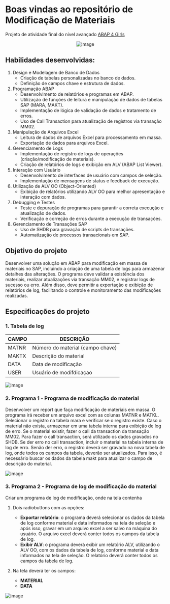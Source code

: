 # Boas vindas ao repositório de Modificação de Materiais
Projeto de atividade final do nível avançado [ABAP 4 Girls](https://abapforgirls.tech/)

<div align="center">
  
![image](https://github.com/Lenakirara/Modify_Materials/assets/45247383/8ade5ef7-fb8e-467f-8bbc-2d66d89e1cc9)


</div>

## Habilidades desenvolvidas:
1. Design e Modelagem de Banco de Dados
    - Criação de tabelas personalizadas no banco de dados.
    - Definição de campos chave e estrutura de dados.
2. Programação ABAP
    - Desenvolvimento de relatórios e programas em ABAP.
    - Utilização de funções de leitura e manipulação de dados de tabelas SAP (MARA, MAKT).
    - Implementação de lógica de validação de dados e tratamento de erros.
    - Uso de Call Transaction para atualização de registros via transação MM02.
3. Manipulação de Arquivos Excel
    - Leitura de dados de arquivos Excel para processamento em massa.
    - Exportação de dados para arquivos Excel.
4. Gerenciamento de Logs
    - Implementação de registro de logs de operações (criação/modificação de materiais).
    - Criação de relatórios de logs e exibição em ALV (ABAP List Viewer).
5. Interação com Usuário
    - Desenvolvimento de interfaces de usuário com campos de seleção.
    - Implementação de mensagens de status e feedback de execução.
6. Utilização de ALV OO (Object-Oriented)
    - Exibição de relatórios utilizando ALV OO para melhor apresentação e interação com dados.
7. Debugging e Testes
    - Teste e depuração de programas para garantir a correta execução e atualização de dados.
    - Verificação e correção de erros durante a execução de transações.
8. Gerenciamento de Transações SAP
    - Uso de SHDB para gravação de scripts de transações.
    - Automatização de processos transacionais em SAP.

## Objetivo do projeto
Desenvolver uma solução em ABAP para modificação em massa de materiais no SAP, incluindo a criação de uma tabela de logs para armazenar detalhes das alterações. O programa deve validar a existência dos materiais, realizar atualizações via transação MM02, e registrar logs de sucesso ou erro. Além disso, deve permitir a exportação e exibição de relatórios de log, facilitando o controle e monitoramento das modificações realizadas.

## Especificações do projeto
### 1. Tabela de log
   
| CAMPO | DESCRIÇÃO |
|------ | ----------|
| MATNR | Número do material (campo chave) |
| MAKTX | Descrição do material |
| DATA | Data de modificação |
| USER | Usuário de modifdicaçao |

![image](https://github.com/Lenakirara/Modify_Materials/assets/45247383/89659747-906c-4962-88ef-cee22249bb04)

### 2. Programa 1 - Programa de modificação do material
Desenvolver um report que faça modificação de materiais em massa. O programa irá receber um arquivo excel com as colunas MATNR e MATKL.
Selecionar o registro na tabela mara e verificar se o registro existe. Caso o material não exista, armazenar em uma tabela interna para exibição de log de erro. Se o material existir, fazer o call da transaction da transação MM02. Para fazer o call transaction, será utilizado os dados gravados no SHDB.
Se der erro no call transaction, incluir o material na tabela interna de log de erro. Senão der erro, o registro deverá ser gravado na nova tabela de log, onde todos os campos da tabela, deverão ser atualizados. Para isso, é necessário buscar os dados da tabela makt para atualizar o campo de descrição do material.

![image](https://github.com/Lenakirara/Modify_Materials/assets/45247383/9f288117-cc68-495c-b4f1-8e8405684a9f)


### 3. Programa 2 - Programa de log de modificação do material
Criar um programa de log de modificação, onde na tela contenha 
1. Dois radiobuttons com as opções:
    - **Exportar relatório**: o programa deverá selecionar os dados da tabela de log conforme material e data informados na tela de seleção e após isso, gravar em um arquivo excel a ser salvo na máquina do usuário. O arquivo excel deverá conter todos os campos da tabela de log.
    - **Exibir ALV**: o programa deverá exibir um relatório ALV, utilizando o ALV OO, com os dados da tabela de log, conforme material e data informados na tela de seleção. O relatório deverá conter todos os campos da tabela de log.

2. Na tela deverá ter os campos:
    - **MATERIAL**
    - **DATA**

![image](https://github.com/Lenakirara/Modify_Materials/assets/45247383/0bbb93ea-3275-4cf3-919c-a4668e9b0123)






